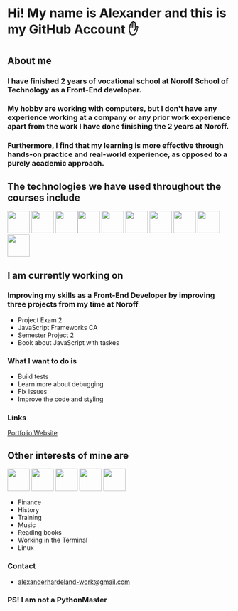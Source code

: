 # Hi! My name is Alexander and this is my GitHub Account ✋

## About me
### I have finished 2 years of vocational school at Noroff School of Technology as a Front-End developer. 
### My hobby are working with computers, but I don't have any experience working at a company or any prior work experience apart from the work I have done finishing the 2 years at Noroff. 
### Furthermore, I find that my learning is more effective through hands-on practice and real-world experience, as opposed to a purely academic approach.
## The technologies we have used throughout the courses include
<img height="50px" src="https://user-images.githubusercontent.com/25181517/192158954-f88b5814-d510-4564-b285-dff7d6400dad.png"> <img height="50px" src="https://user-images.githubusercontent.com/25181517/183898674-75a4a1b1-f960-4ea9-abcb-637170a00a75.png"> <img height="50px" src="https://user-images.githubusercontent.com/25181517/117447155-6a868a00-af3d-11eb-9cfe-245df15c9f3f.png"><img height="50px" src="https://user-images.githubusercontent.com/25181517/183890598-19a0ac2d-e88a-4005-a8df-1ee36782fde1.png"> <img height="50px" src="https://user-images.githubusercontent.com/25181517/183897015-94a058a6-b86e-4e42-a37f-bf92061753e5.png"> <img height="50px" src="https://user-images.githubusercontent.com/25181517/192108374-8da61ba1-99ec-41d7-80b8-fb2f7c0a4948.png"> <img height="50px" src="https://user-images.githubusercontent.com/25181517/192158956-48192682-23d5-4bfc-9dfb-6511ade346bc.png"> <img height="50px" src="https://user-images.githubusercontent.com/25181517/183898054-b3d693d4-dafb-4808-a509-bab54cf5de34.png"> <img height="50px" src="https://user-images.githubusercontent.com/25181517/202896760-337261ed-ee92-4979-84c4-d4b829c7355d.png"> <img height="50px" src="https://user-images.githubusercontent.com/25181517/189715289-df3ee512-6eca-463f-a0f4-c10d94a06b2f.png">
## I am currently working on
### Improving my skills as a Front-End Developer by improving three projects from my time at Noroff
* Project Exam 2
* JavaScript Frameworks CA
* Semester Project 2
* Book about JavaScript with taskes
  
### What I want to do is
* Build tests
* Learn more about debugging
* Fix issues
* Improve the code and styling
### Links
[Portfolio Website](https://pythonmasteralexander.github.io/portfolio-2-website/)
## Other interests of mine are 
<img height="50px" src="https://user-images.githubusercontent.com/25181517/192108889-232b3431-a585-4b36-a62d-9078bd3641d9.png"> <img height="50px" src="https://user-images.githubusercontent.com/25181517/121401671-49102800-c959-11eb-9f6f-74d49a5e1774.png"> <img height="50px" src="https://user-images.githubusercontent.com/25181517/183568594-85e280a7-0d7e-4d1a-9028-c8c2209e073c.png"> <img height="50px" src="https://user-images.githubusercontent.com/25181517/117207330-263ba280-adf4-11eb-9b97-0ac5b40bc3be.png"> <img height="50px" src="https://user-images.githubusercontent.com/25181517/192158606-7c2ef6bd-6e04-47cf-b5bc-da2797cb5bda.png">
* Finance
* History
* Training
* Music
* Reading books
* Working in the Terminal
* Linux
### Contact
* alexanderhardeland-work@gmail.com
### PS! I am not a PythonMaster
